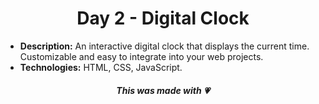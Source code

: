 <h1 align="center">Day 2 - Digital Clock</h1>

- **Description:** An interactive digital clock that displays the current time. Customizable and easy to integrate into your web projects.
- **Technologies:** HTML, CSS, JavaScript.

<h5 align="center">This was made with 💗</h5>
